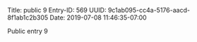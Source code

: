 Title: public 9
Entry-ID: 569
UUID: 9c1ab095-cc4a-5176-aacd-8f1ab1c2b305
Date: 2019-07-08 11:46:35-07:00

Public entry 9
